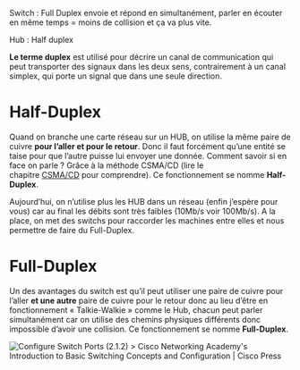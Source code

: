 
Switch : Full Duplex
envoie et répond en simultanément, parler en écouter en même temps = moins de collision et ça va plus vite. 

Hub : Half duplex


**Le terme duplex** est utilisé pour décrire un canal de communication qui peut transporter des signaux dans les deux sens, contrairement à un canal simplex, qui porte un signal que dans une seule direction.


# Half-Duplex

Quand on branche une carte réseau sur un HUB, on utilise la même paire de cuivre **pour l’aller et pour le retour**. Donc il faut forcément qu’une entité se taise pour que l’autre puisse lui envoyer une donnée. Comment savoir si en face on parle ? Grâce à la méthode CSMA/CD (lire le chapitre [CSMA/CD](https://reussirsonccna.fr/la-methode-csmacd-tout-ca-pour-ca/) pour comprendre). Ce fonctionnement se nomme **Half-Duplex**.

Aujourd’hui, on n’utilise plus les HUB dans un réseau (enfin j’espère pour vous) car au final les débits sont très faibles (10Mb/s voir 100Mb/s). A la place, on met des switchs pour raccorder les machines entre elles et nous permettre de faire du Full-Duplex.

# Full-Duplex

Un des avantages du switch est qu’il peut utiliser une paire de cuivre pour l’aller **et une autre** paire de cuivre pour le retour donc au lieu d’être en fonctionnement « Talkie-Walkie » comme le Hub, chacun peut parler simultanément car on utilise des chemins physiques différents donc impossible d’avoir une collision. Ce fonctionnement se nomme **Full-Duplex**.



![Configure Switch Ports (2.1.2) > Cisco Networking Academy's Introduction to  Basic Switching Concepts and Configuration | Cisco Press](https://www.ciscopress.com/content/images/chap2_9781587133183/elementLinks/02fig07_alt.jpg)